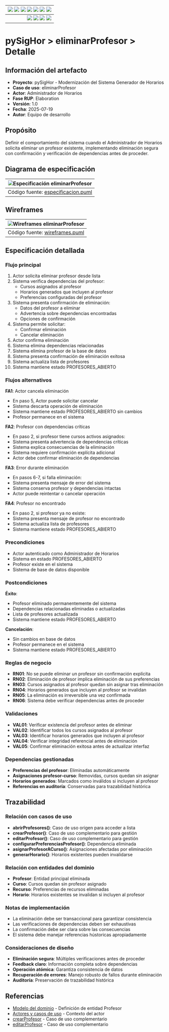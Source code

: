 <div align=right>
 
|[![](https://img.shields.io/badge/-Inicio-FFF?style=flat&logo=Emlakjet&logoColor=black)](../../../../README.md) [![](https://img.shields.io/badge/-RUP-FFF?style=flat&logo=Elsevier&logoColor=black)](../../../README.md) [![](https://img.shields.io/badge/-Modelo_del_dominio-FFF?style=flat&logo=freedesktop.org&logoColor=black)](../../00-modelo-del-dominio/modelo-dominio.md) [![](https://img.shields.io/badge/-Actores_&_Casos_de_Uso-FFF?style=flat&logo=crewunited&logoColor=black)](../../01-actores-casos-uso/actores-casos-uso.md) [![](https://img.shields.io/badge/-Diagrama_de_contexto-FFF?style=flat&logo=diagramsdotnet&logoColor=black)](../../01-actores-casos-uso/diagrama-contexto-administrador.md) [![](https://img.shields.io/badge/-Detalle_&_Prototipo-FFF?style=flat&logo=typeorm&logoColor=black)](../README.md) [![](https://img.shields.io/badge/-Análisis-FFF?style=flat&logo=multisim&logoColor=black)](../../../01-analisis/casos-uso/README.md)
|-:
|[![](https://img.shields.io/badge/-Estado-FFF?style=flat&logo=greensock&logoColor=black)](../../../README.md) [![](https://img.shields.io/badge/-Propuesta_de_dashboard-FFF?style=flat&logo=composer&logoColor=black)](https://raw.githubusercontent.com/mmasias/pySigHor/main/images/RUP/99-seguimiento/diagrama-contexto-administrador.svg) [![](https://img.shields.io/badge/-Reflexiones-FFF?style=flat&logo=hootsuite&logoColor=black)](../../../../extraDocs/README.md) [![](https://img.shields.io/badge/-Log_de_conversación-FFF?style=flat&logo=gnometerminal&logoColor=black)](../../../../conversation-log.md)

</div>

# pySigHor > eliminarProfesor > Detalle

## Información del artefacto

- **Proyecto**: pySigHor - Modernización del Sistema Generador de Horarios
- **Caso de uso**: eliminarProfesor
- **Actor**: Administrador de Horarios  
- **Fase RUP**: Elaboration
- **Versión**: 1.0
- **Fecha**: 2025-07-19
- **Autor**: Equipo de desarrollo

## Propósito

Definir el comportamiento del sistema cuando el Administrador de Horarios solicita eliminar un profesor existente, implementando eliminación segura con confirmación y verificación de dependencias antes de proceder.

## Diagrama de especificación

<div align=center>

|![Especificación eliminarProfesor](/images/RUP/00-casos-uso/02-detalle/eliminarProfesor/especificacion.svg)
|:-:
|Código fuente: [especificacion.puml](./especificacion.puml)

</div>

## Wireframes

<div align=center>

|![Wireframes eliminarProfesor](/images/RUP/00-casos-uso/02-detalle/eliminarProfesor/wireframes.svg)
|:-:
|Código fuente: [wireframes.puml](./wireframes.puml)

</div>

## Especificación detallada

### Flujo principal

1. Actor solicita eliminar profesor desde lista
2. Sistema verifica dependencias del profesor:
   - Cursos asignados al profesor
   - Horarios generados que incluyen al profesor
   - Preferencias configuradas del profesor
3. Sistema presenta confirmación de eliminación:
   - Datos del profesor a eliminar
   - Advertencia sobre dependencias encontradas
   - Opciones de confirmación
4. Sistema permite solicitar:
   - Confirmar eliminación
   - Cancelar eliminación
5. Actor confirma eliminación
6. Sistema elimina dependencias relacionadas
7. Sistema elimina profesor de la base de datos
8. Sistema presenta confirmación de eliminación exitosa
9. Sistema actualiza lista de profesores
10. Sistema mantiene estado PROFESORES_ABIERTO

### Flujos alternativos

**FA1**: Actor cancela eliminación
- En paso 5, Actor puede solicitar cancelar
- Sistema descarta operación de eliminación
- Sistema mantiene estado PROFESORES_ABIERTO sin cambios
- Profesor permanece en el sistema

**FA2**: Profesor con dependencias críticas
- En paso 2, si profesor tiene cursos activos asignados:
- Sistema presenta advertencia de dependencias críticas
- Sistema explica consecuencias de la eliminación
- Sistema requiere confirmación explícita adicional
- Actor debe confirmar eliminación de dependencias

**FA3**: Error durante eliminación
- En pasos 6-7, si falla eliminación:
- Sistema presenta mensaje de error del sistema
- Sistema conserva profesor y dependencias intactas
- Actor puede reintentar o cancelar operación

**FA4**: Profesor no encontrado
- En paso 2, si profesor ya no existe:
- Sistema presenta mensaje de profesor no encontrado
- Sistema actualiza lista de profesores
- Sistema mantiene estado PROFESORES_ABIERTO

### Precondiciones

- Actor autenticado como Administrador de Horarios
- Sistema en estado PROFESORES_ABIERTO
- Profesor existe en el sistema
- Sistema de base de datos disponible

### Postcondiciones

**Éxito**:
- Profesor eliminado permanentemente del sistema
- Dependencias relacionadas eliminadas o actualizadas
- Lista de profesores actualizada
- Sistema mantiene estado PROFESORES_ABIERTO

**Cancelación**:
- Sin cambios en base de datos
- Profesor permanece en el sistema
- Sistema mantiene estado PROFESORES_ABIERTO

### Reglas de negocio

- **RN01**: No se puede eliminar un profesor sin confirmación explícita
- **RN02**: Eliminación de profesor implica eliminación de sus preferencias
- **RN03**: Cursos asignados al profesor quedan sin asignar tras eliminación
- **RN04**: Horarios generados que incluyen al profesor se invalidan
- **RN05**: La eliminación es irreversible una vez confirmada
- **RN06**: Sistema debe verificar dependencias antes de proceder

### Validaciones

- **VAL01**: Verificar existencia del profesor antes de eliminar
- **VAL02**: Identificar todos los cursos asignados al profesor
- **VAL03**: Identificar horarios generados que incluyen al profesor
- **VAL04**: Verificar integridad referencial antes de eliminación
- **VAL05**: Confirmar eliminación exitosa antes de actualizar interfaz

### Dependencias gestionadas

- **Preferencias del profesor**: Eliminadas automáticamente
- **Asignaciones profesor-curso**: Removidas, cursos quedan sin asignar
- **Horarios generados**: Marcados como inválidos si incluyen al profesor
- **Referencias en auditoría**: Conservadas para trazabilidad histórica

## Trazabilidad

### Relación con casos de uso

- **abrirProfesores()**: Caso de uso origen para acceder a lista
- **crearProfesor()**: Caso de uso complementario para gestión
- **editarProfesor()**: Caso de uso complementario para gestión
- **configurarPreferenciasProfesor()**: Dependencia eliminada
- **asignarProfesorACurso()**: Asignaciones afectadas por eliminación
- **generarHorario()**: Horarios existentes pueden invalidarse

### Relación con entidades del dominio

- **Profesor**: Entidad principal eliminada
- **Curso**: Cursos quedan sin profesor asignado
- **Recurso**: Preferencias de recursos eliminadas
- **Horario**: Horarios existentes se invalidan si incluyen al profesor

### Notas de implementación

- La eliminación debe ser transaccional para garantizar consistencia
- Las verificaciones de dependencias deben ser exhaustivas
- La confirmación debe ser clara sobre las consecuencias
- El sistema debe manejar referencias hústoricas apropiadamente

### Consideraciones de diseño

- **Eliminación segura**: Múltiples verificaciones antes de proceder
- **Feedback claro**: Información completa sobre dependencias
- **Operación atómica**: Garantiza consistencia de datos
- **Recuperación de errores**: Manejo robusto de fallos durante eliminación
- **Auditoría**: Preservación de trazabilidad histórica

## Referencias

- [Modelo del dominio](../../00-modelo-del-dominio/modelo-dominio.md) - Definición de entidad Profesor
- [Actores y casos de uso](../../01-actores-casos-uso/actores-casos-uso.md) - Contexto del actor
- [crearProfesor](../crearProfesor/README.md) - Caso de uso complementario
- [editarProfesor](../editarProfesor/README.md) - Caso de uso complementario
